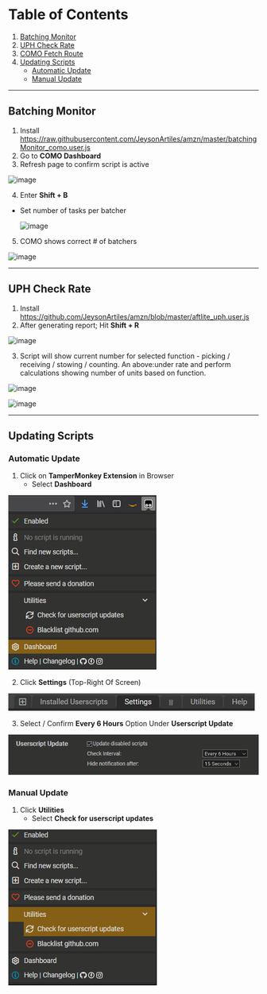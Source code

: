 # Table of Contents
1. [Batching Monitor](#batching-monitor)
2. [UPH Check Rate](#uph-check-rate)
3. [COMO Fetch Route](#como-fetch-scripts)
4. [Updating Scripts](#updating-scripts)
    * [Automatic Update](#automatic-update)
    * [Manual Update](#manual-update)

---
## Batching Monitor
1. Install https://raw.githubusercontent.com/JeysonArtiles/amzn/master/batchingMonitor_como.user.js
2. Go to **COMO Dashboard**
3. Refresh page to confirm script is active
 
  ![image](https://user-images.githubusercontent.com/12719223/128308803-cbaa1d62-eeb3-4f3c-8696-17a5bc602d29.png)
  
4. Enter **Shift + B**
* Set number of tasks per batcher

    ![image](https://user-images.githubusercontent.com/12719223/128309592-203d860f-94cd-40d0-86ab-b888ba0cbf61.png)
    
5. COMO shows correct # of batchers

 ![image](https://user-images.githubusercontent.com/12719223/128309551-dec06c13-6a98-4c49-be2d-dd46a27c565b.png)

---
## UPH Check Rate
1. Install https://github.com/JeysonArtiles/amzn/blob/master/aftlite_uph.user.js
2. After generating report; Hit **Shift + R**

![image](https://user-images.githubusercontent.com/12719223/128310615-027d27d3-08f2-4f9b-bc7e-41425e91f90d.png)

3. Script will show current number for selected function - picking / receiving / stowing / counting. An above:under rate and perform calculations showing number of units based on function.

![image](https://user-images.githubusercontent.com/12719223/128311004-c8b640f4-f69f-4bcc-8089-8da826f7c8a1.png)

![image](https://user-images.githubusercontent.com/12719223/128311027-7649156d-9a16-4bc8-b8a7-88e2b003514d.png)

---

## Updating Scripts

### Automatic Update

1. Click on **TamperMonkey Extension** in Browser
   * Select **Dashboard**

![TM_UPDATE_SETUP_1](https://github.com/JeysonArtiles/amzn/blob/master/.documentation/TM_UPDATE_SETUP_1.png)

2. Click **Settings** (Top-Right Of Screen)

![TM_UPDATE_SETUP_2](https://github.com/JeysonArtiles/amzn/blob/master/.documentation/TM_UPDATE_SETUP_2.png)

3. Select / Confirm **Every 6 Hours** Option Under **Userscript Update**

![TM_UPDATE_SETUP_3](https://github.com/JeysonArtiles/amzn/blob/master/.documentation/TM_UPDATE_SETUP_3.png)




### Manual Update

1. Click **Utilities**
   * Select **Check for userscript updates**

![ManualUpdateTamperMonkey](https://github.com/JeysonArtiles/amzn/blob/master/.documentation/ManualUpdateTamperMonkey.png)
